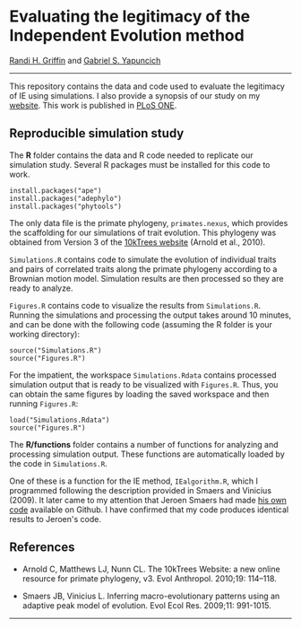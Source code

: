 # Evaluating the legitimacy of the Independent Evolution method

[Randi H. Griffin](http://rgriff23.github.io/) and [Gabriel S. Yapuncich](http://www.gabrielyapuncich.com/)

___

This repository contains the data and code used to evaluate the legitimacy of IE using simulations. I also provide a synopsis of our study on my [website](http://rgriff23.github.io/projects/ie.html). This work is published in [PLoS ONE](http://journals.plos.org/plosone/article?id=10.1371%2Fjournal.pone.0144147).

## Reproducible simulation study

The **R** folder contains the data and R code needed to replicate our simulation study. Several R packages must be installed for this code to work.

```
install.packages("ape")
install.packages("adephylo")
install.packages("phytools")
```

The only data file is the primate phylogeny, `primates.nexus`, which provides the scaffolding for our simulations of trait evolution. This phylogeny was obtained from Version 3 of the [10kTrees website](http://10ktrees.nunn-lab.org/) (Arnold et al., 2010). 

`Simulations.R` contains code to simulate the evolution of individual traits and pairs of correlated traits along the primate phylogeny according to a Brownian motion model. Simulation results are then processed so they are ready to analyze. 

`Figures.R` contains code to visualize the results from `Simulations.R`. Running the simulations and processing the output takes around 10 minutes, and can be done with the following code (assuming the R folder is your working directory):

```
source("Simulations.R")
source("Figures.R")
```

For the impatient, the workspace `Simulations.Rdata` contains processed simulation output that is ready to be visualized with `Figures.R`. Thus, you can obtain the same figures by loading the saved workspace and then running `Figures.R`:

```
load("Simulations.Rdata")
source("Figures.R")
```

The **R/functions** folder contains a number of functions for analyzing and processing simulation output. These functions are automatically loaded by the code in `Simulations.R`. 

One of these is a function for the IE method, `IEalgorithm.R`, which I programmed following the description provided in Smaers and Vinicius (2009). It later came to my attention that Jeroen Smaers had made [his own code](https://github.com/JeroenSmaers/evomap/blob/master/R/ie.r) available on Github. I have confirmed that my code produces identical results to Jeroen's code. 

## References

- Arnold C, Matthews LJ, Nunn CL. The 10kTrees Website: a new online resource for primate phylogeny, v3. Evol Anthropol. 2010;19: 114–118.

- Smaers JB, Vinicius L. Inferring macro-evolutionary patterns using an adaptive peak model of evolution. Evol Ecol Res. 2009;11: 991-1015.

---
